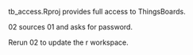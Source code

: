 tb_access.Rproj provides full access to ThingsBoards.

02 sources 01 and asks for password.

Rerun 02 to update the r workspace.
